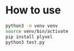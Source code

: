 # How to use

```sh
python3 -m venv venv
source venv/bin/activate
pip install plyvel
python3 test.py
```

